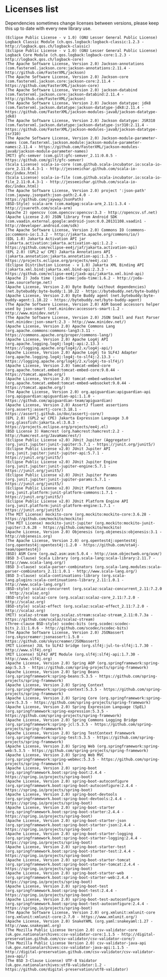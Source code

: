 # Licenses list

Dependencies sometimes change licenses between versions, please keep this up to date with every new library use.

    (Eclipse Public License - v 1.0) (GNU Lesser General Public License) Logback Classic Module (ch.qos.logback:logback-classic:1.2.3 - http://logback.qos.ch/logback-classic)
    (Eclipse Public License - v 1.0) (GNU Lesser General Public License) Logback Core Module (ch.qos.logback:logback-core:1.2.3 - http://logback.qos.ch/logback-core)
    (The Apache Software License, Version 2.0) Jackson-annotations (com.fasterxml.jackson.core:jackson-annotations:2.11.4 - http://github.com/FasterXML/jackson)
    (The Apache Software License, Version 2.0) Jackson-core (com.fasterxml.jackson.core:jackson-core:2.11.4 - https://github.com/FasterXML/jackson-core)
    (The Apache Software License, Version 2.0) jackson-databind (com.fasterxml.jackson.core:jackson-databind:2.11.4 - http://github.com/FasterXML/jackson)
    (The Apache Software License, Version 2.0) Jackson datatype: jdk8 (com.fasterxml.jackson.datatype:jackson-datatype-jdk8:2.11.4 - https://github.com/FasterXML/jackson-modules-java8/jackson-datatype-jdk8)
    (The Apache Software License, Version 2.0) Jackson datatype: JSR310 (com.fasterxml.jackson.datatype:jackson-datatype-jsr310:2.11.4 - https://github.com/FasterXML/jackson-modules-java8/jackson-datatype-jsr310)
    (The Apache Software License, Version 2.0) Jackson-module-parameter-names (com.fasterxml.jackson.module:jackson-module-parameter-names:2.11.4 - https://github.com/FasterXML/jackson-modules-java8/jackson-module-parameter-names)
    (MIT) gfc-semver (com.gilt:gfc-semver_2.11:0.0.5 - https://github.com/gilt/gfc-semver)
    (Scala License) scala-io-core (com.github.scala-incubator.io:scala-io-core_2.11:0.4.3-1 - http://jesseeichar.github.com/scala-io-doc/index.html)
    (Scala License) scala-io-file (com.github.scala-incubator.io:scala-io-file_2.11:0.4.3-1 - http://jesseeichar.github.com/scala-io-doc/index.html)
    (The Apache Software License, Version 2.0) project ':json-path' (com.jayway.jsonpath:json-path:2.4.0 - https://github.com/jayway/JsonPath)
    (BSD-Style) scala-arm (com.madgag:scala-arm_2.11:1.3.4 - http://jsuereth.com/scala-arm)
    (Apache 2) opencsv (com.opencsv:opencsv:3.3 - http://opencsv.sf.net)
    (Apache License 2.0) JSON library from Android SDK (com.vaadin.external.google:android-json:0.0.20131108.vaadin1 - http://developer.android.com/sdk)
    (The Apache Software License, Version 2.0) Commons IO (commons-io:commons-io:1.3.2 - http://jakarta.apache.org/commons/io/)
    (EDL 1.0) Jakarta Activation API jar (jakarta.activation:jakarta.activation-api:1.2.2 - https://github.com/eclipse-ee4j/jaf/jakarta.activation-api)
    (EPL 2.0) (GPL2 w/ CPE) Jakarta Annotations API (jakarta.annotation:jakarta.annotation-api:1.3.5 - https://projects.eclipse.org/projects/ee4j.ca)
    (Eclipse Distribution License - v 1.0) Jakarta XML Binding API (jakarta.xml.bind:jakarta.xml.bind-api:2.3.3 - https://github.com/eclipse-ee4j/jaxb-api/jakarta.xml.bind-api)
    (Apache 2) Joda time (joda-time:joda-time:1.6.2 - http://joda-time.sourceforge.net)
    (Apache License, Version 2.0) Byte Buddy (without dependencies) (net.bytebuddy:byte-buddy:1.10.22 - https://bytebuddy.net/byte-buddy)
    (Apache License, Version 2.0) Byte Buddy agent (net.bytebuddy:byte-buddy-agent:1.10.22 - https://bytebuddy.net/byte-buddy-agent)
    (The Apache Software License, Version 2.0) ASM based accessors helper used by json-smart (net.minidev:accessors-smart:1.2 - http://www.minidev.net/)
    (The Apache Software License, Version 2.0) JSON Small and Fast Parser (net.minidev:json-smart:2.3 - http://www.minidev.net/)
    (Apache License, Version 2.0) Apache Commons Lang (org.apache.commons:commons-lang3:3.11 - https://commons.apache.org/proper/commons-lang/)
    (Apache License, Version 2.0) Apache Log4j API (org.apache.logging.log4j:log4j-api:2.13.3 - https://logging.apache.org/log4j/2.x/log4j-api/)
    (Apache License, Version 2.0) Apache Log4j to SLF4J Adapter (org.apache.logging.log4j:log4j-to-slf4j:2.13.3 - https://logging.apache.org/log4j/2.x/log4j-to-slf4j/)
    (Apache License, Version 2.0) tomcat-embed-core (org.apache.tomcat.embed:tomcat-embed-core:9.0.44 - https://tomcat.apache.org/)
    (Apache License, Version 2.0) tomcat-embed-websocket (org.apache.tomcat.embed:tomcat-embed-websocket:9.0.44 - https://tomcat.apache.org/)
    (The Apache License, Version 2.0) org.apiguardian:apiguardian-api (org.apiguardian:apiguardian-api:1.1.0 - https://github.com/apiguardian-team/apiguardian)
    (Apache License, Version 2.0) AssertJ fluent assertions (org.assertj:assertj-core:3.18.1 - https://assertj.github.io/doc/assertj-core/)
    (EPL 2.0) (GPL2 w/ CPE) Jakarta Expression Language 3.0 (org.glassfish:jakarta.el:3.0.3 - https://projects.eclipse.org/projects/ee4j.el)
    (BSD License 3) Hamcrest (org.hamcrest:hamcrest:2.2 - http://hamcrest.org/JavaHamcrest/)
    (Eclipse Public License v2.0) JUnit Jupiter (Aggregator) (org.junit.jupiter:junit-jupiter:5.7.1 - https://junit.org/junit5/)
    (Eclipse Public License v2.0) JUnit Jupiter API (org.junit.jupiter:junit-jupiter-api:5.7.1 - https://junit.org/junit5/)
    (Eclipse Public License v2.0) JUnit Jupiter Engine (org.junit.jupiter:junit-jupiter-engine:5.7.1 - https://junit.org/junit5/)
    (Eclipse Public License v2.0) JUnit Jupiter Params (org.junit.jupiter:junit-jupiter-params:5.7.1 - https://junit.org/junit5/)
    (Eclipse Public License v2.0) JUnit Platform Commons (org.junit.platform:junit-platform-commons:1.7.1 - https://junit.org/junit5/)
    (Eclipse Public License v2.0) JUnit Platform Engine API (org.junit.platform:junit-platform-engine:1.7.1 - https://junit.org/junit5/)
    (The MIT License) mockito-core (org.mockito:mockito-core:3.6.28 - https://github.com/mockito/mockito)
    (The MIT License) mockito-junit-jupiter (org.mockito:mockito-junit-jupiter:3.6.28 - https://github.com/mockito/mockito)
    (Apache License, Version 2.0) Objenesis (org.objenesis:objenesis:3.1 - http://objenesis.org)
    (The Apache License, Version 2.0) org.opentest4j:opentest4j (org.opentest4j:opentest4j:1.2.0 - https://github.com/ota4j-team/opentest4j)
    (BSD) ASM Core (org.ow2.asm:asm:5.0.4 - http://asm.objectweb.org/asm/)
    (BSD 3-Clause) Scala Library (org.scala-lang:scala-library:2.11.7 - http://www.scala-lang.org/)
    (BSD 3-clause) scala-parser-combinators (org.scala-lang.modules:scala-parser-combinators_2.11:1.0.1 - http://www.scala-lang.org/)
    (BSD 3-clause) scala-continuations-library (org.scala-lang.plugins:scala-continuations-library_2.11:1.0.1 - http://www.scala-lang.org/)
    (BSD-style) scalaz-concurrent (org.scalaz:scalaz-concurrent_2.11:7.2.0 - http://scalaz.org)
    (BSD-style) scalaz-core (org.scalaz:scalaz-core_2.11:7.2.0 - http://scalaz.org)
    (BSD-style) scalaz-effect (org.scalaz:scalaz-effect_2.11:7.2.0 - http://scalaz.org)
    (MIT) scalaz-stream (org.scalaz.stream:scalaz-stream_2.11:0.7.3a - https://github.com/scalaz/scalaz-stream)
    (Three-clause BSD-style) scodec-bits (org.scodec:scodec-bits_2.11:1.0.6 - http://github.com/scodec/scodec-bits)
    (The Apache Software License, Version 2.0) JSONassert (org.skyscreamer:jsonassert:1.5.0 - https://github.com/skyscreamer/JSONassert)
    (MIT License) JUL to SLF4J bridge (org.slf4j:jul-to-slf4j:1.7.30 - http://www.slf4j.org)
    (MIT License) SLF4J API Module (org.slf4j:slf4j-api:1.7.30 - http://www.slf4j.org)
    (Apache License, Version 2.0) Spring AOP (org.springframework:spring-aop:5.3.5 - https://github.com/spring-projects/spring-framework)
    (Apache License, Version 2.0) Spring Beans (org.springframework:spring-beans:5.3.5 - https://github.com/spring-projects/spring-framework)
    (Apache License, Version 2.0) Spring Context (org.springframework:spring-context:5.3.5 - https://github.com/spring-projects/spring-framework)
    (Apache License, Version 2.0) Spring Core (org.springframework:spring-core:5.3.5 - https://github.com/spring-projects/spring-framework)
    (Apache License, Version 2.0) Spring Expression Language (SpEL) (org.springframework:spring-expression:5.3.5 - https://github.com/spring-projects/spring-framework)
    (Apache License, Version 2.0) Spring Commons Logging Bridge (org.springframework:spring-jcl:5.3.5 - https://github.com/spring-projects/spring-framework)
    (Apache License, Version 2.0) Spring TestContext Framework (org.springframework:spring-test:5.3.5 - https://github.com/spring-projects/spring-framework)
    (Apache License, Version 2.0) Spring Web (org.springframework:spring-web:5.3.5 - https://github.com/spring-projects/spring-framework)
    (Apache License, Version 2.0) Spring Web MVC (org.springframework:spring-webmvc:5.3.5 - https://github.com/spring-projects/spring-framework)
    (Apache License, Version 2.0) spring-boot (org.springframework.boot:spring-boot:2.4.4 - https://spring.io/projects/spring-boot)
    (Apache License, Version 2.0) spring-boot-autoconfigure (org.springframework.boot:spring-boot-autoconfigure:2.4.4 - https://spring.io/projects/spring-boot)
    (Apache License, Version 2.0) spring-boot-devtools (org.springframework.boot:spring-boot-devtools:2.4.4 - https://spring.io/projects/spring-boot)
    (Apache License, Version 2.0) spring-boot-starter (org.springframework.boot:spring-boot-starter:2.4.4 - https://spring.io/projects/spring-boot)
    (Apache License, Version 2.0) spring-boot-starter-json (org.springframework.boot:spring-boot-starter-json:2.4.4 - https://spring.io/projects/spring-boot)
    (Apache License, Version 2.0) spring-boot-starter-logging (org.springframework.boot:spring-boot-starter-logging:2.4.4 - https://spring.io/projects/spring-boot)
    (Apache License, Version 2.0) spring-boot-starter-test (org.springframework.boot:spring-boot-starter-test:2.4.4 - https://spring.io/projects/spring-boot)
    (Apache License, Version 2.0) spring-boot-starter-tomcat (org.springframework.boot:spring-boot-starter-tomcat:2.4.4 - https://spring.io/projects/spring-boot)
    (Apache License, Version 2.0) spring-boot-starter-web (org.springframework.boot:spring-boot-starter-web:2.4.4 - https://spring.io/projects/spring-boot)
    (Apache License, Version 2.0) spring-boot-test (org.springframework.boot:spring-boot-test:2.4.4 - https://spring.io/projects/spring-boot)
    (Apache License, Version 2.0) spring-boot-test-autoconfigure (org.springframework.boot:spring-boot-test-autoconfigure:2.4.4 - https://spring.io/projects/spring-boot)
    (The Apache Software License, Version 2.0) org.xmlunit:xmlunit-core (org.xmlunit:xmlunit-core:2.7.0 - https://www.xmlunit.org/)
    (Apache License, Version 2.0) SnakeYAML (org.yaml:snakeyaml:1.27 - http://www.snakeyaml.org)
    (The Mozilla Public License Version 2.0) csv-validator-core (uk.gov.nationalarchives:csv-validator-core:1.1.5 - http://digital-preservation.github.com/csv-validator/csv-validator-core/)
    (The Mozilla Public License Version 2.0) csv-validator-java-api (uk.gov.nationalarchives:csv-validator-java-api:1.1.5 - http://digital-preservation.github.com/csv-validator/csv-validator-java-api/)
    (The BSD 3-Clause License) UTF-8 Vaidator (uk.gov.nationalarchives:utf8-validator:1.2 - https://github.com/digital-preservation/utf8-validator)
